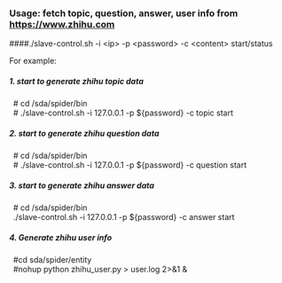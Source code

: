 ### Usage: fetch topic, question, answer, user info from https://www.zhihu.com
####./slave-control.sh  -i \<ip>  -p \<password> -c \<content> start/status


For example:   
##### 1. start to generate zhihu topic data 
` `\# cd /sda/spider/bin  
` `\# ./slave-control.sh -i 127.0.0.1 -p ${password} -c topic start


##### 2. start to generate zhihu question data 
` `\# cd /sda/spider/bin  
` `\# ./slave-control.sh -i 127.0.0.1 -p ${password} -c question start

##### 3. start to generate zhihu answer data 
` `\# cd /sda/spider/bin  
` `./slave-control.sh -i 127.0.0.1 -p ${password} -c answer start

##### 4. Generate zhihu user info
` `\#cd sda/spider/entity  
` `\#nohup python zhihu_user.py > user.log 2>&1 &
